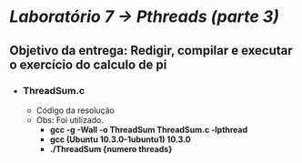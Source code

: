 # <b>_Laboratório 7 → Pthreads (parte 3)_</b>

## Objetivo da entrega: Redigir, compilar e executar o exercício do calculo de pi 

* ### ThreadSum.c
    - Código da resolução 
    - Obs: Foi utilizado.
      - **gcc -g -Wall -o ThreadSum ThreadSum.c -lpthread**
      - **gcc (Ubuntu 10.3.0-1ubuntu1) 10.3.0**
      - **./ThreadSum {numero threads}**


